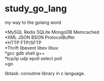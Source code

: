 # study_go_lang
my way to the golang word

*MySQL Redis SQLite MongoDB Memcached  
*XML JSON BSON ProtocolBuffer  
*HTTP FTP/SFTP  
*Thrift libevent libev libuv  
*gcc gdb shell g++  
*tcp/ip udp epoll select poll  
×go


libtask: coroutine library in c language.

